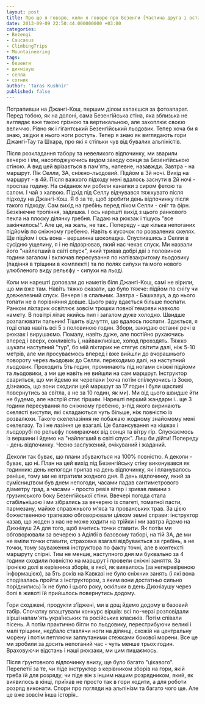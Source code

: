 ```yaml
---
layout: post
title: Про що я говорю, коли я говорю про Безенги [Частина друга і остання]
date: 2013-09-09 22:50:44.000000000 +03:00
categories:
- Bezengi
- Caucasus
- ClimbingTrips
- Mountaineering
tags:
- безенги
- дихніауш
- селла
- сотник
author: 'Taras Kushnir'
published: false
---
```


Потрапивши на Джангі-Кош, першим ділом хапаєшся за фотоапарат. Перед тобою, як на долоні, сама Безенгійська стіна, яка зблизька не виглядає вже такою грізною та вертикальною, але захоплює своєю величчю. Рівно як і гігантський Безенгійський льодовик. Тепер хоча би я знаю, звідки в нього ноги ростуть. Тепер я знаю як виглядають гори Джангі-Тау та Шхара, про які я стільки чув від бувалих альпіністів.

Після розкладання табору та невеликого відпочинку, ми зварили вечерю і їли, насолоджуючись видом заходу сонця за Безенгійською стіною. А вид цей врізається в пам'ять, напевне, назавжди. Завтра - на маршрут. Пік Селли, 3А, сніжно-льодовий. Підйом в 3й ночі. Вихід на маршрут - в 4й. Після важкого підходу мені вдалось заснути в 2й ночі - проспав годину. На сніданок ми робили канапки з сиром фетою та салом. І чай з халвою. Підхід під Селлу відчувався тяжкувато після підходу на Джангі-Кош. Я б за те, щоб зробити день відпочинку після такого підходу. Сам вихід на гребінь перед піком Селли - сніг та фірн. Безкінечне тропіння, задишка. І ось нарешті вихід з цього ранкового пекла на плоску ділянку гребня. Падаю на рюкзак і тішусь "все закінчилось!". Але це, на жаль, не так.. Попереду - ще кілька непоганих підйомів по сніжному гребеню. Навіть є кусочок по розвалених скелях. Ще підйом і ось вона - вершинна шоколадка. Спустившись з Селли в сусідню ущелину, я і не підозрював, який нас чекає спуск. Ми назвали його "найлегший в світі спуск", який тривав добрі дві з половиною години загалом і включав пересування по напівзакритому льодовику (падіння в тріщини в комплекті) та по полях сипухи та мого нового улюбленого виду рельєфу - сипухи на льоді.

<!--more-->

Коли ми нарешті доповзли до наметів біля Джангі-Кош, самі не вірили, що ми вже там. Навіть тяжко сказати, що було тяжче: підйом по снігу чи довжелезний спуск. Вечеря і в спальник. Завтра - Башхаауз, а до нього топати не в порівняння довше. Цього разу вдається більше поспати. Ранком ліхтарик освітлює зовсім трошки повної темряви навколо намету. В повітрі літає якийсь пил і загалом дуже холодно. Швидше розпалювати пальник! Тішить відчуття, що вдалось поспати. Здається, я тоді спав навіть всі 5 з половиною годин. Збори, закидаю останні речі в рюкзак і вирушаємо. Помалу, навіть дуже, але постійно рухаючись вперед і вверх, сонливість і, найважливіше, холод проходять. Тяжко шукати наступний "тур", бо мій ліхтарик не стягує світити далі, ніж 5-10 метрів, але ми просуваємось вперед і вже вийшли до вчорашнього повороту через льодовик до Селли. переходимо далі, на наступний льодовик. Проходить 5ть годин, проминають під ногами сніжні підйоми та льодовики, а ми ще навіть не вийшли на сам маршрут. Інструктор свариться, що ми йдемо як черепахи (хоча потім спілкуючись із Зоєю, дізнаюсь, що вони сходили цей маршрут за 17 годин і були щасливі повернутись за світла, а не за 10 годин, як ми). Ми від цього швидше йти не будемо, але настрій стає гіршим. Нарешті перший жандарм і.. ще 3 години пересування по сніжному гребеню, з-під якого виринають скелясті виступи, які складаються чуть більше, ніж повністю із розвалюхи. Такого скелелазіння не побажаю жодному знайомому мені скелелазу. Та і не лазіння це взагалі. Це балансування на кішках і льодорубі по рельєфу помираючих від сонця та вітру гір. Спускаємось із вершини і йдемо на "найлегший в світі спуск". Лиш би дійти! Попереду - день відпочинку. Чесно заслужений, очікуваний і жаданий.

Деколи так буває, що плани збуваються на 100% повністю. А деколи - буває, що ні. План на цей вихід під Безенгійську стіну виконувався як годинник: день непогоди припав на день відпочинку, як і планувалось раніше, тому ми не втратили жодного дня. В день відпочинку, який за сумісництвом був днем непогоди, часами падав сантиметрового діаметру град, а часами - просто ревів вітер і зривав лавини з грузинського боку Безенгійської стіни. Ввечері погода стала стабільнішою і ми зібрались за вечерею із спагеті, томатної пасти, пармезану, майже справжнього м'яса та прованських трав. За цією божественною трапезою обговорювали цілком земні справи: інструктор казав, що жоден з нас не може ходити на трійки і ми завтра йдемо на Дихніауш 2А для того, щоб вчитись точки ставити. Як потім ми обговорювали за вечерею з Аділбі в базовому таборі, на тій 3А, де ми не вміли точки ставити, страховка взагалі відбувається за гребінь, а не точки, тому зауваження інструктора по факту точні, але в контексті маршруту спірні. Тим не менше, наступного дня ми буквально за 4 години сходили повністю на маршрут і провели сніжні заняття. За іронією долі в керівника зборів, в якої, як виявилось (за неперевіреною інформацією), за 5ть років на Кавказі не було сніжних занять (і які вона сподівалась пройти з інструктором, з яким вони достатньо сильно поріднились) їх не було і цього року, оскільки в день Дихніаушу через болі в животі їй прийшлось повернутись додому.

Гори сходжені, продукти з'їджені, ми в дощ йдемо додому в базовий табір. Спочатку влаштували конкурс віршів: всі по-черзі розповідали вірші напам'ять українських та російських класиків. Потім співали пісень. А потім практично бігли по льодовику, перестрибуючи великі і малі тріщини, недбало ставлячи ноги на ділянці, схожій на центральну морену і потім петляючи заплутаними стежками бокової морени. Все це ми зробили за досить непоганий час - чуть менше трьох годин. Враховуючи відстань і наші рюкзаки, ми цим пишаємось.

Після ґрунтовного відпочинку внизу, ще було багато "цікавого". Перепетії за те, чи піде інструктор з керівником зборів на гори, якій треба їй для розряду, чи піде він з іншим нашим розрядником, який, як виявилось в кінці, приїхав не просто так в гори ходити, а для роботи розряд виконати. Спори про погляди на альпінізм та багато чого ще. Але це вже зовсім інша історія..
